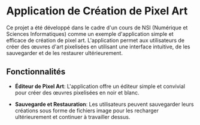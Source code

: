# Application de Création de Pixel Art

Ce projet a été développé dans le cadre d'un cours de NSI (Numérique et Sciences Informatiques) comme un exemple d'application simple et efficace de création de pixel art.
L'application permet aux utilisateurs de créer des œuvres d'art pixelisées en utilisant une interface intuitive, de les sauvegarder et de les restaurer ultérieurement.

## Fonctionnalités

- **Éditeur de Pixel Art**: L'application offre un éditeur simple et convivial pour créer des œuvres pixelisées en noir et blanc.

- **Sauvegarde et Restauration**: Les utilisateurs peuvent sauvegarder leurs créations sous forme de fichiers image pour les recharger ultérieurement et continuer à travailler dessus.

